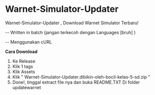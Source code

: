 # Warnet-Simulator-Updater
Warnet-Simulator-Updater , Download Warnet Simulator Terbaru!


-- Written in batch (jangan terkecoh dengan Languages [bruh]  )


-- Menggunakan cURL


**Cara Download** 
 1. Ke Release
 2. Klik 1 tags
 3. Klik Assets
 4. Klik " Warnet-Simulator-Updater.dibikin-oleh-bocil-kelas-5-sd.zip "
 5. Done!, tinggal extract file nya dan buka README.TXT Di folder updatewarnet 
